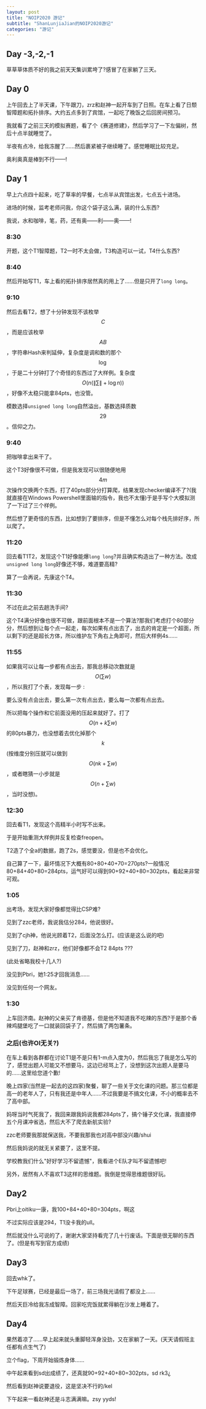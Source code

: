 ```yaml
---
layout: post
title: "NOIP2020 游记"
subtitle: "ShanLunjiaJian的NOIP2020游记"
categories: "游记"
---
```


## Day -3,-2,-1

草草草体质不好的我之前天天集训累垮了?感冒了在家躺了三天。

## Day 0

上午回去上了半天课，下午跟刀，zrz和赵神一起开车到了日照。在车上看了日颓智障题和拓扑排序。大约五点多到了宾馆，一起吃了晚饭之后回房间预习。

我就看了之前三天的模拟赛题，看了个《赛道修建》，然后学习了一下左偏树，然后十点半就睡觉了。

半夜有点冷，给我冻醒了......然后裹紧被子继续睡了。感觉睡眠比较充足。

奥利奥真是棒到不行——!

## Day 1

早上六点四十起来，吃了草率的早餐，七点半从宾馆出发，七点五十进场。

进场的时候，监考老师问我，你这个袋子这么满，装的什么东西?

我说，水和咖啡，笔，药，还有奥——利——奥——!

### 8:30

开题，这个T1智障题，T2一时不太会做，T3构造可以一试，T4什么东西?

### 8:40

然后开始写T1，车上看的拓扑排序居然真的用上了......但是只开了`long long`。

### 9:10

然后去看T2，想了十分钟发现不该枚举$$C$$，而是应该枚举$$AB$$，字符串Hash来判延伸，复杂度是调和数的那个$$\log$$，于是二十分钟打了个奇怪的东西过了大样例。复杂度$$O(n(\|\sum\|+\log n))$$，好像不太稳只能拿84pts，也没管。

模数选择`unsigned long long`自然溢出，基数选择质数$$29$$。信仰之力。

### 9:40

把咖啡拿出来干了。

这个T3好像很不可做，但是我发现可以很随便地用$$4m$$次操作交换两个东西，打了40pts部分分打算爬，结果发现checker编译不了?(我就直接在Windows Powershell里面输的指令，我也不太懂)于是手写个大模拟测了一下过了三个样例。

然后想了更奇怪的东西，比如想到了要排序，但是不懂怎么对每个栈先排好序，所以爬了。

### 11:20

回去看T1T2，发现这个T1好像能爆`long long`?并且确实构造出了一种方法。改成`unsigned long long`好像还不够，难道要高精?

算了一会再说，先康这个T4。

### 11:30

不过在此之前去趟洗手间?

这个T4满分好像也很不可做，跟前面根本不是一个算法?那我们考虑打个80部分分，然后想到让每个点一起走，每次如果有点出去了，出去的肯定是一个超面，所以剩下的还是超长方体，所以维护左下角右上角即可，然后大样例4s......

### 11:55

如果我可以让每一步都有点出去，那我总移动次数就是$$O(\sum w)$$，所以我打了个表，发现每一步 : 

要么没有点会出去，要么第一次有点出去，要么每一次都有点出去。

所以把每个操作和它前面没用的压起来就好了。打了$$O(n+k\sum w)$$的80pts暴力，也没想着去优化掉那个$$k$$(按维度分别压就可以做到$$O(nk+\sum w)$$，或者瞎猜一小步就是$$O(n+\sum w)$$，当时没想)。

### 12:30

回去看T1，发现这个高精半小时写不出来。

于是开始重测大样例并反复检查freopen。

T2造了个全a的数据，跑了2s，感觉要没，但是也不会优化。

自己算了一下，最坏情况下大概有80+80+40+70=270pts?一般情况80+84+40+80=284pts，运气好可以得到90+92+40+80=302pts，看起来非常可观。

### 1:05

出考场，发现大家好像都觉得比CSP难?

见到了zzc老师，我说我估分284，他说很好。

见到了cjh神，他说光顾着T2，后面没怎么打。(应该是这么说的吧)

见到了刀，赵神和zrz，他们好像都不会T2 84pts ???

(此处省略我校十几人?)

没见到Pbri，她1:25才回我消息......

没见到任何一个网友。

### 1:30

上车回济南。赵神的父亲买了肯德基，但是他不知道我不吃辣的东西?于是那个香辣鸡腿堡吃了一口就装回袋子了，然后搞了两包薯条。

### 之后(也许OI无关?)

在车上看到各群都在讨论T1是不是只有1-m点入度为0，然后我忘了我是怎么写的了，感觉出题人可能又不想要马，这边已经骂上了，没想到这次出题人是要马的......这里给您道个歉!

晚上四家(当然是一起去的这四家)聚餐，聊了一些关于文化课的问题。那三位都是高一的老年人了，只有我还是中年人......不过我要是不搞文化课，不小的概率去不了高中部。

妈呀当时气死我了，我回来跟我妈说我都284pts了，搞个锤子文化课，我直接停五个月课冲省选，然后大不了爬去新航实验?

zzc老师要我那就保送我，不要我那我也对高中部没兴趣/shui

然后我妈说的就无关紧要了，这里不提。

学校教我们什么"好好学习不留遗憾"，我看进个E队才叫不留遗憾吧!

另外，居然有人不喜欢T3这样的思维题。我倒是觉得思维题很好玩。

## Day2

Pbri上oitiku一康，我100+84+40+80=304pts，啊这

不过实际应该是294，T1没卡我的ull。

然后就没什么可说的了，谢谢大家坚持看完了几十行废话。下面是很无聊的东西了。(但是有写到官方成绩)

## Day3

回去whk了。

下午足球赛，已经是最后一场了，前三场我光请假了都没上......

然后天巨冷给我冻成智障。回家吃完饭就累得躺在沙发上睡着了。

## Day4

果然着凉了......早上起来就头重脚轻浑身没劲，又在家躺了一天。(天天请假班主任都有点生气了)

立个flag，下周开始锻炼身体......

中午起来看到sd出成绩了，还真就90+92+40+80=302pts，sd rk3¿

然后看到赵神说要退役，这是坚决不行的/kel

下午起来一看赵神还是斗志满满嘛。zsy yyds!

